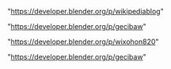 "https://developer.blender.org/p/wikipediablog"

"https://developer.blender.org/p/gecibaw"

"https://developer.blender.org/p/wixohon820"

 
"https://developer.blender.org/p/gecibaw"


 
